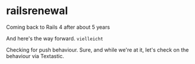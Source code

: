 # railsrenewal
Coming back to Rails 4 after about 5 years

And here's the way forward. `vielleicht` 

Checking for push behaviour. Sure, and while we're at it, let's check on the behaviour via Textastic. 
